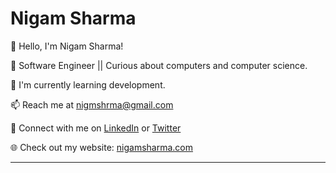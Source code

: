 # Nigam Sharma

👋 Hello, I'm Nigam Sharma!

🚀 Software Engineer || Curious about computers and computer science.

🌱 I'm currently learning development.

📫 Reach me at nigmshrma@gmail.com

🔗 Connect with me on [LinkedIn](https://www.linkedin.com/in/nigam-sharma) or [Twitter](https://twitter.com/nigamsharma_)

🌐 Check out my website: [nigamsharma.com](https://nigamsharma.vercel.app/)

---



